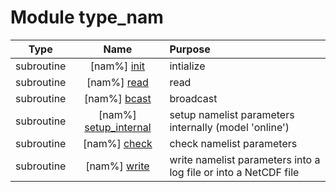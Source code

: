 # Module type_nam

| Type | Name | Purpose |
| :--: | :--: | :---------- |
| subroutine | [nam%] [init](https://github.com/benjaminmenetrier/bump-standalone/tree/master/src/type_nam.F90#L183) | intialize |
| subroutine | [nam%] [read](https://github.com/benjaminmenetrier/bump-standalone/tree/master/src/type_nam.F90#L348) | read |
| subroutine | [nam%] [bcast](https://github.com/benjaminmenetrier/bump-standalone/tree/master/src/type_nam.F90#L723) | broadcast |
| subroutine | [nam%] [setup_internal](https://github.com/benjaminmenetrier/bump-standalone/tree/master/src/type_nam.F90#L878) | setup namelist parameters internally (model 'online') |
| subroutine | [nam%] [check](https://github.com/benjaminmenetrier/bump-standalone/tree/master/src/type_nam.F90#L922) | check namelist parameters |
| subroutine | [nam%] [write](https://github.com/benjaminmenetrier/bump-standalone/tree/master/src/type_nam.F90#L1284) | write namelist parameters into a log file or into a NetCDF file |
